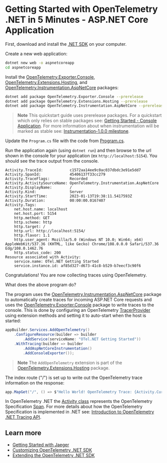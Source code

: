 # Getting Started with OpenTelemetry .NET in 5 Minutes - ASP.NET Core Application

First, download and install the [.NET
SDK](https://dotnet.microsoft.com/download) on your computer.

Create a new web application:

```sh
dotnet new web -o aspnetcoreapp
cd aspnetcoreapp
```

Install the
[OpenTelemetry.Exporter.Console](../../../src/OpenTelemetry.Exporter.Console/README.md),
[OpenTelemetry.Extensions.Hosting](../../../src/OpenTelemetry.Extensions.Hosting/README.md),
and
[OpenTelemetry.Instrumentation.AspNetCore](../../../src/OpenTelemetry.Exporter.Console/README.md)
packages:

```sh
dotnet add package OpenTelemetry.Exporter.Console --prerelease
dotnet add package OpenTelemetry.Extensions.Hosting --prerelease
dotnet add package OpenTelemetry.Instrumentation.AspNetCore --prerelease
```

> **Note** This quickstart guide uses prerelease packages. For a quickstart
> which only relies on stable packages see: [Getting Started - Console
> Application](../getting-started-console/README.md). For more information about
> when instrumentation will be marked as stable see: [Instrumentation-1.0.0
> milestone](https://github.com/open-telemetry/opentelemetry-dotnet/milestone/23).

Update the `Program.cs` file with the code from [Program.cs](./Program.cs).

Run the application again (using `dotnet run`) and then browse to the url shown
in the console for your application (ex `http://localhost:5154`). You should see
the trace output from the console.

```text
Activity.TraceId:            c1572aa14ee9c0ac037dbdc3e91e5dd7
Activity.SpanId:             45406137f33cc279
Activity.TraceFlags:         Recorded
Activity.ActivitySourceName: OpenTelemetry.Instrumentation.AspNetCore
Activity.DisplayName:        /
Activity.Kind:               Server
Activity.StartTime:          2023-01-13T19:38:11.5417593Z
Activity.Duration:           00:00:00.0167407
Activity.Tags:
    net.host.name: localhost
    net.host.port: 5154
    http.method: GET
    http.scheme: http
    http.target: /
    http.url: http://localhost:5154/
    http.flavor: 1.1
    http.user_agent: Mozilla/5.0 (Windows NT 10.0; Win64; x64) AppleWebKit/537.36 (KHTML, like Gecko) Chrome/108.0.0.0 Safari/537.36 Edg/108.0.1462.76
    http.status_code: 200
Resource associated with Activity:
    service.name: OTel.NET Getting Started
    service.instance.id: af85d327-d673-41c8-b529-b7eecf3c90f6
```

Congratulations! You are now collecting traces using OpenTelemetry.

What does the above program do?

The program uses the
[OpenTelemetry.Instrumentation.AspNetCore](../../../src/OpenTelemetry.Instrumentation.AspNetCore/README.md)
package to automatically create traces for incoming ASP.NET Core requests and
uses the
[OpenTelemetry.Exporter.Console](../../../src/OpenTelemetry.Exporter.Console/README.md)
package to write traces to the console. This is done by configuring an
OpenTelemetry [TracerProvider](../customizing-the-sdk/README.MD#tracerprovider)
using extension methods and setting it to auto-start when the host is started:

```csharp
appBuilder.Services.AddOpenTelemetry()
    .ConfigureResource(builder => builder
        .AddService(serviceName: "OTel.NET Getting Started"))
    .WithTracing(builder => builder
        .AddAspNetCoreInstrumentation()
        .AddConsoleExporter());
```

> **Note**
> The `AddOpenTelemetry` extension is part of the
[OpenTelemetry.Extensions.Hosting](../../../src/OpenTelemetry.Extensions.Hosting/README.md)
package.

The index route ("/") is set up to write out the OpenTelemetry trace information
on the response:

```csharp
app.MapGet("/", () => $"Hello World! OpenTelemetry Trace: {Activity.Current?.Id}");
```

In OpenTelemetry .NET the [Activity
class](https://learn.microsoft.com/dotnet/api/system.diagnostics.activity?view=net-7.0)
represents the OpenTelemetry Specification
[Span](https://github.com/open-telemetry/opentelemetry-specification/blob/main/specification/trace/api.md#span).
For more details about how the OpenTelemetry Specification is implemented in
.NET see: [Introduction to OpenTelemetry .NET Tracing
API](https://github.com/open-telemetry/opentelemetry-dotnet/tree/main/src/OpenTelemetry.Api#introduction-to-opentelemetry-net-tracing-api).

## Learn more

* [Getting Started with Jaeger](../getting-started-jaeger/README.md)
* [Customizing OpenTelemetry .NET SDK](../customizing-the-sdk/README.md)
* [Extending the OpenTelemetry .NET SDK](../extending-the-sdk/README.md)
